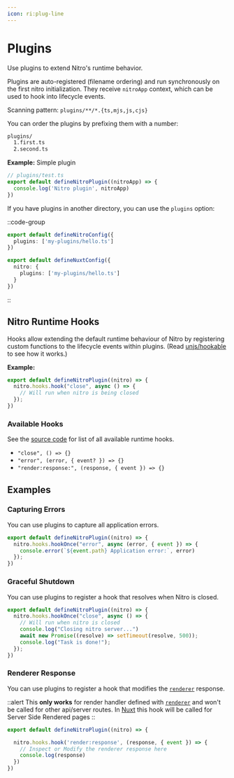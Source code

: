 ```yaml
---
icon: ri:plug-line
---
```


#  Plugins

Use plugins to extend Nitro's runtime behavior.

Plugins are auto-registered (filename ordering) and run synchronously on the first nitro initialization. They receive `nitroApp` context, which can be used to hook into lifecycle events.

Scanning pattern: `plugins/**/*.{ts,mjs,js,cjs}`

You can order the plugins by prefixing them with a number:

```md
plugins/
  1.first.ts
  2.second.ts
```

**Example:** Simple plugin

```ts
// plugins/test.ts
export default defineNitroPlugin((nitroApp) => {
  console.log('Nitro plugin', nitroApp)
})
```

If you have plugins in another directory, you can use the `plugins` option:

::code-group
```ts [nitro.config.ts]
export default defineNitroConfig({
  plugins: ['my-plugins/hello.ts']
})
```
```ts [nuxt.config.ts]
export default defineNuxtConfig({
  nitro: {
    plugins: ['my-plugins/hello.ts']
  }
})
```
::

## Nitro Runtime Hooks

Hooks allow extending the default runtime behaviour of Nitro by registering custom functions to the lifecycle events within plugins. (Read [unjs/hookable](https://github.com/unjs/hookable) to see how it works.)

**Example:**

```ts
export default defineNitroPlugin((nitro) => {
  nitro.hooks.hook("close", async () => {
    // Will run when nitro is being closed
  });
})
```

### Available Hooks

See the [source code](https://github.com/unjs/nitro/blob/main/src/runtime/types.ts#L24) for list of all available runtime hooks.

- `"close", () => {}`
- `"error", (error, { event? }) => {}`
- `"render:response:", (response, { event }) => {}`

## Examples

### Capturing Errors

You can use plugins to capture all application errors.

```ts
export default defineNitroPlugin((nitro) => {
  nitro.hooks.hookOnce("error", async (error, { event }) => {
    console.error(`${event.path} Application error:`, error)
  });
})
```

### Graceful Shutdown

You can use plugins to register a hook that resolves when Nitro is closed.

```ts
export default defineNitroPlugin((nitro) => {
  nitro.hooks.hookOnce("close", async () => {
    // Will run when nitro is closed
    console.log("Closing nitro server...")
    await new Promise((resolve) => setTimeout(resolve, 500));
    console.log("Task is done!");
  });
})
```

### Renderer Response

You can use plugins to register a hook that modifies the [`renderer`](https://nitro.unjs.io/config#renderer) response.

::alert
This **only works** for render handler defined with [`renderer`](https://nitro.unjs.io/config#renderer) and won't be called for other api/server routes.
In [Nuxt](https://nuxt.com/) this hook will be called for Server Side Rendered pages
::

```ts
export default defineNitroPlugin((nitro) => {

  nitro.hooks.hook('render:response', (response, { event }) => {
    // Inspect or Modify the renderer response here
    console.log(response)
  })
})
```
